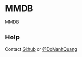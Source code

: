 # MMDB
MMDB
  ## Help 
  Contact [Github](https://github.com/DoManhQuang) or [@DoManhQuang](https://www.facebook.com/ManhQuangITBlue)
